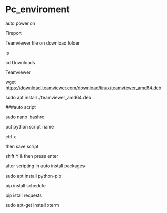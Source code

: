 # Pc_enviroment


auto power on

Fireport

Teamviewer file on download folder

ls

cd Downloads

Teamviewer

wget https://download.teamviewer.com/download/linux/teamviewer_amd64.deb

sudo apt install ./teamviewer_amd64.deb

###auto script 

sudo nano .bashrc

put python script name 

ctrl x

then save script 

shift Y & then press enter



after scripting in auto install packages

sudo apt install python-pip

pip install schedule

pip istall requests


sudo apt-get install xterm
